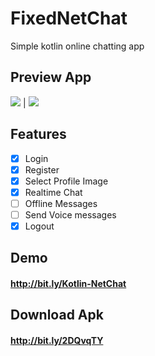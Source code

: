 # FixedNetChat
  Simple kotlin online chatting app
  

## Preview App

![](https://raw.githubusercontent.com/4mirfor3v3r/FixedNetChat/master/test0.gif)  |  ![](https://raw.githubusercontent.com/4mirfor3v3r/FixedNetChat/master/ahmad0.gif)

## Features
  - [x] Login
  - [x] Register
  - [x] Select Profile Image
  - [x] Realtime Chat
  - [ ] Offline Messages
  - [ ] Send Voice messages
  - [x] Logout

## Demo
#### http://bit.ly/Kotlin-NetChat

## Download Apk
#### http://bit.ly/2DQvqTY
